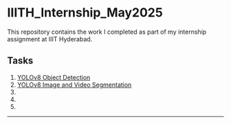 # IIITH_Internship_May2025
This repository contains the work I completed as part of my internship assignment at IIIT Hyderabad.

## Tasks

1. [YOLOv8 Object Detection](./Task-1)
2. [YOLOv8 Image and Video Segmentation](./Task-2)
3. 
4. 
5. 

---
